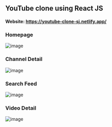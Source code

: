 ## YouTube clone using React JS

#### Website: https://youtube-clone-sj.netlify.app/

### Homepage
![image](https://user-images.githubusercontent.com/59008917/216391745-f7ac32ea-c90e-4919-9c5c-422c1ae0f155.png)

### Channel Detail
![image](https://user-images.githubusercontent.com/59008917/216392025-7c0f2d74-34ac-4f2c-ad47-c6b1a238ad38.png)

### Search Feed
![image](https://user-images.githubusercontent.com/59008917/216392382-736a16d9-23ba-421c-92f8-7765daf0160c.png)

### Video Detail
![image](https://user-images.githubusercontent.com/59008917/217009351-ae03b2ca-7881-4057-8789-85b942712b78.png)
